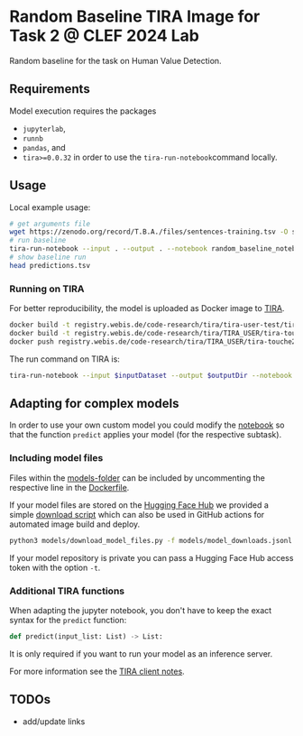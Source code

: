 # Random Baseline TIRA Image for Task 2 @  CLEF 2024 Lab
Random baseline for the task on Human Value Detection.

## Requirements

Model execution requires the packages
- `jupyterlab`,
- `runnb`
- `pandas`, and
- `tira>=0.0.32`
in order to use the `tira-run-notebook`command locally.

## Usage

Local example usage:
```bash
# get arguments file
wget https://zenodo.org/record/T.B.A./files/sentences-training.tsv -O senteces.tsv
# run baseline
tira-run-notebook --input . --output . --notebook random_baseline_notebook.ipynb
# show baseline run
head predictions.tsv
```

### Running on TIRA

For better reproducibility, the model is uploaded as Docker image to
[TIRA](https://www.tira.io/).
```bash
docker build -t registry.webis.de/code-research/tira/tira-user-test/tira-touche24-random-baseline:1.0.0 .
docker build -t registry.webis.de/code-research/tira/TIRA_USER/tira-touche24-random-baseline:1.0.0 .
docker push registry.webis.de/code-research/tira/TIRA_USER/tira-touche24-random-baseline:1.0.0
```

The run command on TIRA is:
```bash
tira-run-notebook --input $inputDataset --output $outputDir --notebook random_baseline_notebook.ipynb
```

## Adapting for complex models

In order to use your own custom model you could modify the
[notebook](random_baseline_notebook.ipynb)
so that the function `predict` applies your model (for the respective subtask).

### Including model files

Files within the
[models-folder](models)
can be included by uncommenting the respective line in the
[Dockerfile](Dockerfile).

If your model files are stored on the
[Hugging Face Hub](https://huggingface.co/models)
we provided a simple
[download script](models/download_model_files.py)
which can also be used in GitHub actions for automated image build and deploy.
```bash
python3 models/download_model_files.py -f models/model_downloads.jsonl
```
If your model repository is private you can pass a Hugging Face Hub access token with the option `-t`.

### Additional TIRA functions

When adapting the jupyter notebook, you don't have to keep the exact syntax for the `predict` function:
```python
def predict(input_list: List) -> List:
```
It is only required if you want to run your model as an inference server.

For more information see the
[TIRA client notes](https://github.com/tira-io/tira/tree/main/python-client#running-jupyter-notebooks-with-tira).

## TODOs

- add/update links